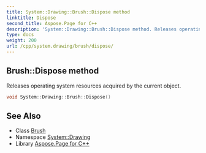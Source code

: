 ```yaml
---
title: System::Drawing::Brush::Dispose method
linktitle: Dispose
second_title: Aspose.Page for C++
description: 'System::Drawing::Brush::Dispose method. Releases operating system resources acquired by the current object in C++.'
type: docs
weight: 200
url: /cpp/system.drawing/brush/dispose/
---
```

## Brush::Dispose method


Releases operating system resources acquired by the current object.

```cpp
void System::Drawing::Brush::Dispose()
```

## See Also

* Class [Brush](../)
* Namespace [System::Drawing](../../)
* Library [Aspose.Page for C++](../../../)
